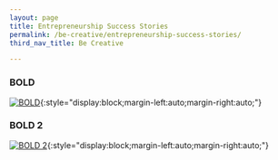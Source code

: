 ```yaml
---
layout: page
title: Entrepreneurship Success Stories
permalink: /be-creative/entrepreneurship-success-stories/
third_nav_title: Be Creative

---
```

### BOLD
[![BOLD]({{site.baseurl}}/images/BOLD.jpg)](https://www.tp.edu.sg/content/dam/tp-web/files/flipbook/BOLD/index.html){:style="display:block;margin-left:auto;margin-right:auto;"}

### BOLD 2
[![BOLD 2]({{site.baseurl}}/images/BOLD2.jpg)](https://www.tp.edu.sg/content/dam/tp-web/files/flipbook/BOLD2/index.html){:style="display:block;margin-left:auto;margin-right:auto;"}